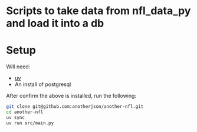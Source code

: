# Scripts to take data from nfl_data_py and load it into a db

# Setup

Will need:

- [uv](https://docs.astral.sh/uv/getting-started/installation)
- An install of postgresql

After confirm the above is installed, run the following:

```zsh
git clone git@github.com:anotherjson/another-nfl.git
cd another-nfl
uv sync
uv run src/main.py
```
